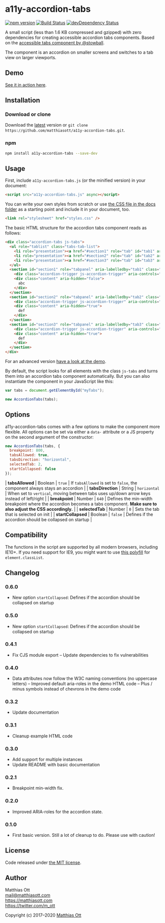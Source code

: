 # a11y-accordion-tabs

[![npm version](https://badge.fury.io/js/a11y-accordion-tabs.svg)](https://badge.fury.io/js/a11y-accordion-tabs) [![Build Status](https://travis-ci.org/matthiasott/a11y-accordion-tabs.svg?branch=master)](https://travis-ci.org/matthiasott/a11y-accordion-tabs) [![devDependency Status](https://david-dm.org/matthiasott/a11y-accordion-tabs.svg)](https://david-dm.org/matthiasott/a11y-accordion-tabs#info=devDependencies)

A small script (less than 1.6 KB compressed and gzipped) with zero dependencies for creating accessible accordion tabs components.
Based on the [accessible tabs component by @stowball](https://codepen.io/stowball/pen/xVWwWe).

The component is an accordion on smaller screens and switches to a tab view on larger viewports.

## Demo

[See it in action here](https://matthiasott.github.io/a11y-accordion-tabs/).

## Installation

### Download or clone

Download the [latest](https://github.com/matthiasott/a11y-accordion-tabs/archive/master.zip) version or `git clone https://github.com/matthiasott/a11y-accordion-tabs.git`.

### npm

```sh
npm install a11y-accordion-tabs --save-dev
```

## Usage

First, include `a11y-accordion-tabs.js` (or the minified version) in your document:

```html
<script src="a11y-accordion-tabs.js" async></script>
```

You can write your own styles from scratch or use [the CSS file in the docs folder](https://raw.githubusercontent.com/matthiasott/a11y-accordion-tabs/master/docs/styles.css) as a starting point and include it in your document, too.

```html
<link rel="stylesheet" href="styles.css" />
```

The basic HTML structure for the accordion tabs component reads as follows:

```html
<div class="accordion-tabs js-tabs">
  <ul role="tablist" class="tabs-tab-list">
    <li role="presentation"><a href="#section1" role="tab" id="tab1" aria-controls="section1" aria-selected="true" class="tabs-trigger js-tabs-trigger">Section 1</a></li>
    <li role="presentation"><a href="#section2" role="tab" id="tab2" aria-controls="section2" class="tabs-trigger js-tabs-trigger">Section 2</a></li>
    <li role="presentation"><a href="#section3" role="tab" id="tab3" aria-controls="section3" class="tabs-trigger js-tabs-trigger">Section 3</a></li>
  </ul>
  <section id="section1" role="tabpanel" aria-labelledby="tab1" class="tabs-panel js-tabs-panel" tabindex="0">
    <div class="accordion-trigger js-accordion-trigger" aria-controls="section1" aria-expanded="true" tabindex="0">Section 1</div>
    <div class="content" aria-hidden="false">
      abc
    </div>
  </section>
  <section id="section2" role="tabpanel" aria-labelledby="tab2" class="tabs-panel js-tabs-panel">
    <div class="accordion-trigger js-accordion-trigger" aria-controls="section2" aria-expanded="false" tabindex="0">Section 2</div>
    <div class="content" aria-hidden="true">
      def
    </div>
  </section>
  <section id="section3" role="tabpanel" aria-labelledby="tab3" class="tabs-panel js-tabs-panel">
    <div class="accordion-trigger js-accordion-trigger" aria-controls="section3" aria-expanded="false" tabindex="0">Section 3</div>
    <div class="content" aria-hidden="true">
      def
    </div>
  </section>
</div>
```

For an advanced version [have a look at the demo](https://matthiasott.github.io/a11y-accordion-tabs/).

By default, the script looks for all elements with the class `js-tabs` and turns them into an accordion tabs component automatically.
But you can also instantiate the component in your JavaScript like this:

```javascript
var tabs = document.getElementById("myTabs");

new AccordionTabs(tabs);
```

## Options

a11y-accordion-tabs comes with a few options to make the component more flexible. All options can be set via either a `data-` attribute or a JS property on the second argument of the constructor:

```javascript
new AccordionTabs(tabs, {
  breakpoint: 800,
  tabsAllowed: true,
  tabsDirection: "horizontal",
  selectedTab: 2,
  startCollapsed: false
});
```

| **tabsAllowed** | Boolean | `true` | If `tabsAllowed` is set to `false`, the component always stays an accordion |
| **tabsDirection** | String | `horizontal` | When set to `vertical`, moving between tabs uses up/down arrow keys instead of left/right |
| **breakpoint** | Number | `640` | Defines the min-width breakpoint where the accordion becomes a tabs component. **Make sure to also adjust the CSS accordingly.** |
| **selectedTab** | Number | `0` | Sets the tab that is selected on init |
| **startCollapsed** | Boolean | `false` | Defines if the accordion should be collapsed on startup |

## Compatibility

The functions in the script are supported by all modern browsers, including IE10+.
If you need support for IE9, you might want to use [this polyfill](https://github.com/eligrey/classList.js) for `element.classList`.

## Changelog

### 0.6.0
- New option `startCollapsed`: Defines if the accordion should be collapsed on startup

### 0.5.0
- New option `startCollapsed`: Defines if the accordion should be collapsed on startup

### 0.4.1
- Fix CJS module export
– Update dependencies to fix vulnerabilities

### 0.4.0
- Data attributes now follow the W3C naming conventions (no uppercase letters)
– Improved default aria-roles in the demo HTML code
– Plus / minus symbols instead of chevrons in the demo code

### 0.3.2
- Update documentation

### 0.3.1
- Cleanup example HTML code

### 0.3.0
- Add support for multiple instances
- Update README with basic documentation 

### 0.2.1
- Breakpoint min-width fix.

### 0.2.0
- Improved ARIA-roles for the accordion state.

### 0.1.0
- First basic version. Still a lot of cleanup to do. Please use with caution!

## License 

Code released under [the MIT license](https://github.com/matthiasott/a11y-accordion-tabs/LICENSE).

## Author

Matthias Ott   
<mail@matthiasott.com>  
<https://matthiasott.com>  
<https://twitter.com/m_ott>

Copyright (c) 2017–2020 [Matthias Ott](https://matthiasott.com)
